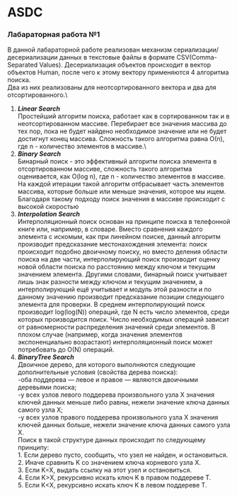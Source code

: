 # ASDC
### Лабараторная работа №1
В данной лабараторной работе реализован механизм сериализации/десериализации данных в текстовые файлы в формате CSV(Comma-Separated Values).
Десериализация объектов происходит в вектор объектов Human, после чего к этому вектору применяются 4 алгоритма поиска.   
Два из них реализованы для неотсортированного вектора и два для отсортированного.\
1. ___Linear Search___\
  Простейший алгоритм поиска, работает как в сортированном так и в неотсортированном массиве. Перебирает все значения массива до тех пор, пока не будет найдено необходимое значение или не будет достигнут конец массива. Сложность такого алгоритма равна О(n), где n - количество элементов в массиве.\
2. ___Binary Search___\
   Бинарный поиск - это эффективный алгоритм поиска элемента в отсортированном массиве, сложность такого алгоритма оценивается, как O(log n), где n - количество элементов в массиве. На каждой итерации такой алгоритм отбрасывает часть элементов массива, которые больше или меньше значения, которое мы ищем. Благодаря такому подходу поиск значения в массиве происходит с высокой скоростью
3. ___Interpolation Search___\
   Интерполяционный поиск основан на принципе поиска в телефонной книге или, например, в словаре. Вместо сравнения каждого элемента с искомым, как при линейном поиске, данный алгоритм производит предсказание местонахождения элемента: поиск происходит подобно двоичному поиску, но вместо деления области поиска на две части, интерполирующий поиск производит оценку новой области поиска по расстоянию между ключом и текущим значением элемента. Другими словами, бинарный поиск учитывает лишь знак разности между ключом и текущим значением, а интерполирующий ещё учитывает и модуль этой разности и по данному значению производит предсказание позиции следующего элемента для проверки. В среднем интерполирующий поиск производит log(log(N)) операций, где N есть число элементов, среди которых производится поиск. Число необходимых операций зависит от равномерности распределения значений среди элементов. В плохом случае (например, когда значения элементов экспоненциально возрастают) интерполяционный поиск может потребовать до O(N) операций.
4. ___BinaryTree Search___\
   Двоичное дерево, для которого выполняются следующие дополнительные условия (свойства дерева поиска):\
     -оба поддерева — левое и правое — являются двоичными деревьями поиска;\
     -у всех узлов левого поддерева произвольного узла X значения ключей данных меньше либо равны, нежели значение ключа данных самого узла X;\
     -у всех узлов правого поддерева произвольного узла X значения ключей данных больше, нежели значение ключа данных самого узла X. \
  Поиск в такой структуре данных происходит по следующему принципу:\
       1. Если дерево пусто, сообщить, что узел не найден, и остановиться.\
       2. Иначе сравнить K со значением ключа корневого узла X.\
       3. Если K=X, выдать ссылку на этот узел и остановиться.\
       4. Если K>X, рекурсивно искать ключ K в правом поддереве Т.\
       5. Если K<X, рекурсивно искать ключ K в левом поддереве Т.
  
